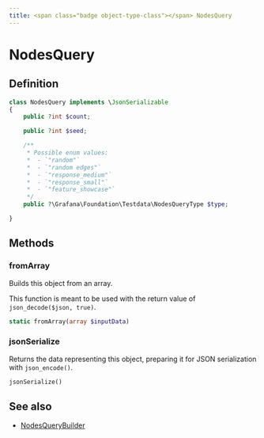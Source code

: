 ```yaml
---
title: <span class="badge object-type-class"></span> NodesQuery
---
```

# <span class="badge object-type-class"></span> NodesQuery

## Definition

```php
class NodesQuery implements \JsonSerializable
{
    public ?int $count;

    public ?int $seed;

    /**
     * Possible enum values:
     *  - `"random"` 
     *  - `"random edges"` 
     *  - `"response_medium"` 
     *  - `"response_small"` 
     *  - `"feature_showcase"` 
     */
    public ?\Grafana\Foundation\Testdata\NodesQueryType $type;

}
```
## Methods

### <span class="badge object-method"></span> fromArray

Builds this object from an array.

This function is meant to be used with the return value of `json_decode($json, true)`.

```php
static fromArray(array $inputData)
```

### <span class="badge object-method"></span> jsonSerialize

Returns the data representing this object, preparing it for JSON serialization with `json_encode()`.

```php
jsonSerialize()
```

## See also

 * <span class="badge builder"></span> [NodesQueryBuilder](./builder-NodesQueryBuilder.md)
